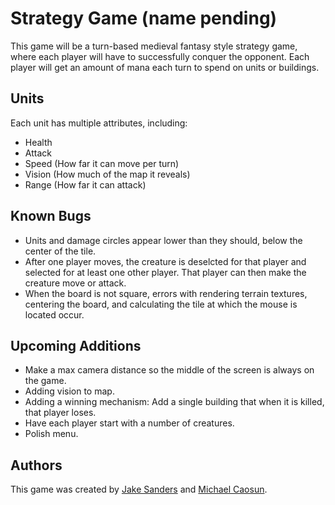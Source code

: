 # Strategy Game (name pending)

This game will be a turn-based medieval fantasy style strategy game, where each player will have to successfully conquer the opponent. Each player will get an amount of mana each turn to spend on units or buildings.

## Units

Each unit has multiple attributes, including:
* Health
* Attack
* Speed (How far it can move per turn)
* Vision (How much of the map it reveals)
* Range (How far it can attack)

## Known Bugs

* Units and damage circles appear lower than they should, below the center of the tile.
* After one player moves, the creature is deselcted for that player and selected for at least one other player. That player can then make the creature move or attack.
* When the board is not square, errors with rendering terrain textures, centering the board, and calculating the tile at which the mouse is located occur.

## Upcoming Additions

* Make a max camera distance so the middle of the screen is always on the game.
* Adding vision to map.
* Adding a winning mechanism: Add a single building that when it is killed, that player loses.
* Have each player start with a number of creatures.
* Polish menu.

## Authors

This game was created by [Jake Sanders](https://github.com/ja-San) and [Michael Caosun](https://github.com/theonlycaosun).
